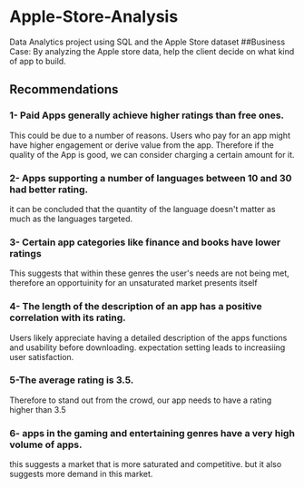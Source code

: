 # Apple-Store-Analysis
Data Analytics project using SQL and the Apple Store dataset
##Business Case: 
By analyzing the Apple store data, help the client decide on what kind of app to build.

## Recommendations
### 1- Paid Apps generally achieve higher ratings than free ones. 
This could be due to a number of reasons. Users who pay for an app might have higher engagement or derive value from the app.
Therefore if the quality of the App is good, we can consider charging a certain amount for it.
### 2- Apps supporting a number of languages between 10 and 30 had better rating. 
it can be concluded that the quantity of the language doesn't matter as much as the languages targeted.
### 3- Certain app categories like finance and books have lower ratings
This suggests that within these genres the user's needs are not being met, therefore an opportuinity for an unsaturated market presents itself
### 4- The length of the description of an app has a positive correlation with its rating.
Users likely appreciate having a detailed description of the apps functions and usability before downloading. expectation setting leads to increasiing user satisfaction.
### 5-The average rating is 3.5.
Therefore to stand out from the crowd, our app needs to have a rating higher than 3.5
### 6- apps in the gaming and entertaining genres have a very high volume of apps.
this suggests a market that is more saturated and competitive. but it also suggests more demand in this market. 
